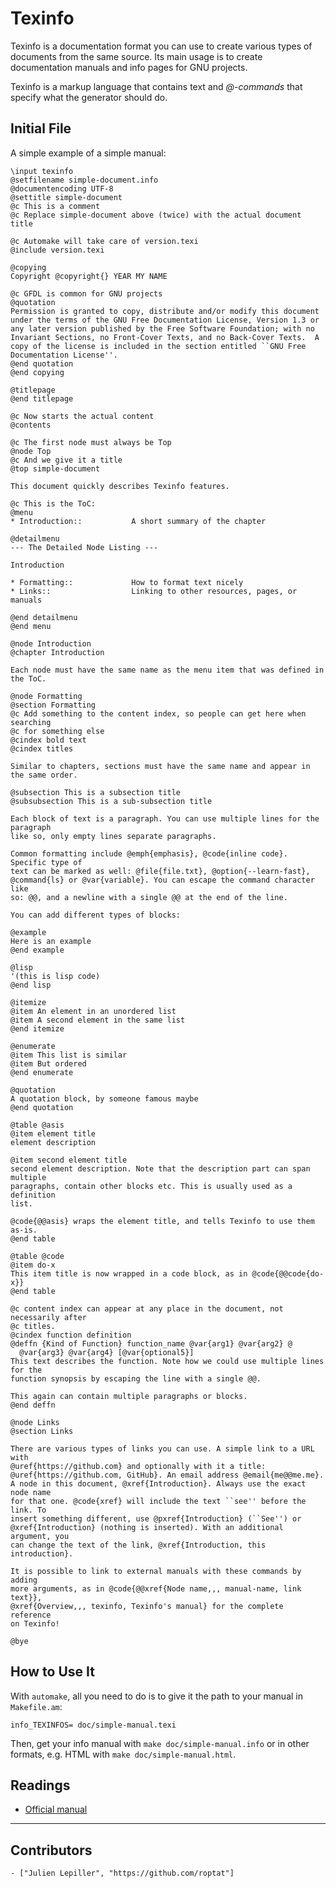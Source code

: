 # Texinfo

Texinfo is a documentation format you can use to create various types of
documents from the same source.  Its main usage is to create documentation
manuals and info pages for GNU projects.

Texinfo is a markup language that contains text and *@-commands* that specify
what the generator should do.

## Initial File

A simple example of a simple manual:

```
\input texinfo
@setfilename simple-document.info
@documentencoding UTF-8
@settitle simple-document
@c This is a comment
@c Replace simple-document above (twice) with the actual document title

@c Automake will take care of version.texi
@include version.texi

@copying
Copyright @copyright{} YEAR MY NAME

@c GFDL is common for GNU projects
@quotation
Permission is granted to copy, distribute and/or modify this document
under the terms of the GNU Free Documentation License, Version 1.3 or
any later version published by the Free Software Foundation; with no
Invariant Sections, no Front-Cover Texts, and no Back-Cover Texts.  A
copy of the license is included in the section entitled ``GNU Free
Documentation License''.
@end quotation
@end copying

@titlepage
@end titlepage

@c Now starts the actual content
@contents

@c The first node must always be Top
@node Top
@c And we give it a title
@top simple-document

This document quickly describes Texinfo features.

@c This is the ToC:
@menu
* Introduction::           A short summary of the chapter

@detailmenu
--- The Detailed Node Listing ---

Introduction

* Formatting::             How to format text nicely
* Links::                  Linking to other resources, pages, or manuals

@end detailmenu
@end menu

@node Introduction
@chapter Introduction

Each node must have the same name as the menu item that was defined in the ToC.

@node Formatting
@section Formatting
@c Add something to the content index, so people can get here when searching
@c for something else
@cindex bold text
@cindex titles

Similar to chapters, sections must have the same name and appear in the same order.

@subsection This is a subsection title
@subsubsection This is a sub-subsection title

Each block of text is a paragraph. You can use multiple lines for the paragraph
like so, only empty lines separate paragraphs.

Common formatting include @emph{emphasis}, @code{inline code}. Specific type of
text can be marked as well: @file{file.txt}, @option{--learn-fast},
@command{ls} or @var{variable}. You can escape the command character like
so: @@, and a newline with a single @@ at the end of the line.

You can add different types of blocks:

@example
Here is an example
@end example

@lisp
'(this is lisp code)
@end lisp

@itemize
@item An element in an unordered list
@item A second element in the same list
@end itemize

@enumerate
@item This list is similar
@item But ordered
@end enumerate

@quotation
A quotation block, by someone famous maybe
@end quotation

@table @asis
@item element title
element description

@item second element title
second element description. Note that the description part can span multiple
paragraphs, contain other blocks etc. This is usually used as a definition
list.

@code{@@asis} wraps the element title, and tells Texinfo to use them as-is.
@end table

@table @code
@item do-x
This item title is now wrapped in a code block, as in @code{@@code{do-x}}
@end table

@c content index can appear at any place in the document, not necessarily after
@c titles.
@cindex function definition
@deffn {Kind of Function} function_name @var{arg1} @var{arg2} @
  @var{arg3} @var{arg4} [@var{optional5}]
This text describes the function. Note how we could use multiple lines for the
function synopsis by escaping the line with a single @@.

This again can contain multiple paragraphs or blocks.
@end deffn

@node Links
@section Links

There are various types of links you can use. A simple link to a URL with
@uref{https://github.com} and optionally with it a title:
@uref{https://github.com, GitHub}. An email address @email{me@@me.me}.
A node in this document, @xref{Introduction}. Always use the exact node name
for that one. @code{xref} will include the text ``see'' before the link. To
insert something different, use @pxref{Introduction} (``See'') or
@xref{Introduction} (nothing is inserted). With an additional argument, you
can change the text of the link, @xref{Introduction, this introduction}.

It is possible to link to external manuals with these commands by adding
more arguments, as in @code{@@xref{Node name,,, manual-name, link text}},
@xref{Overview,,, texinfo, Texinfo's manual} for the complete reference
on Texinfo!

@bye
```

## How to Use It

With `automake`, all you need to do is to give it the path to your manual
in `Makefile.am`:

```
info_TEXINFOS= doc/simple-manual.texi
```

Then, get your info manual with `make doc/simple-manual.info` or in other formats,
e.g. HTML with `make doc/simple-manual.html`.

## Readings

- [Official manual](https://www.gnu.org/software/texinfo/manual/texinfo/html_node/)

---

## Contributors

    - ["Julien Lepiller", "https://github.com/roptat"]

